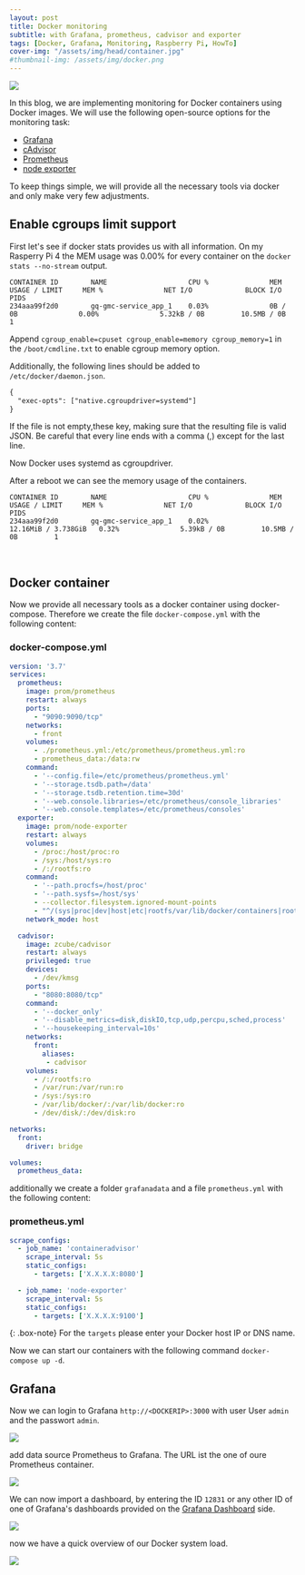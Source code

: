 ```yaml
---
layout: post
title: Docker monitoring
subtitle: with Grafana, prometheus, cadvisor and exporter
tags: [Docker, Grafana, Monitoring, Raspberry Pi, HowTo]
cover-img: "/assets/img/head/container.jpg"
#thumbnail-img: /assets/img/docker.png
---
```


<img src="../img/posts/2020-08-15/overview.jpg">

In this blog, we are implementing monitoring for Docker containers using Docker images.
We will use the following open-source options for the monitoring task:

- [Grafana][grafana]
- [cAdvisor][cadvisor]
- [Prometheus][prometheus]
- [node exporter][node_exporter]

To keep things simple, we will provide all the necessary tools via docker and only make very few adjustments.

## Enable cgroups limit support

First let's see if docker stats provides us with all information.
On my Rasperry Pi 4 the MEM usage was 0.00% for every container on the `docker stats --no-stream` output.

```console
CONTAINER ID        NAME                    CPU %               MEM USAGE / LIMIT     MEM %               NET I/O             BLOCK I/O           PIDS
234aaa99f2d0        gq-gmc-service_app_1    0.03%               0B / 0B               0.00%               5.32kB / 0B         10.5MB / 0B         1
```

Append `cgroup_enable=cpuset cgroup_enable=memory cgroup_memory=1` in the `/boot/cmdline.txt` to enable cgroup memory option.

Additionally, the following lines should be added to `/etc/docker/daemon.json`.

```xml
{
  "exec-opts": ["native.cgroupdriver=systemd"]
}
```

If the file is not empty,these key, making sure that the resulting file is valid JSON. Be careful that every line ends with a comma (,) except for the last line.

Now Docker uses systemd as cgroupdriver.

After a reboot we can see the memory usage of the containers.

```console
CONTAINER ID        NAME                    CPU %               MEM USAGE / LIMIT     MEM %               NET I/O             BLOCK I/O           PIDS
234aaa99f2d0        gq-gmc-service_app_1    0.02%               12.16MiB / 3.738GiB   0.32%               5.39kB / 0B         10.5MB / 0B         1
```

<br/>

## Docker container

Now we provide all necessary tools as a docker container using docker-compose.
Therefore we create the file `docker-compose.yml` with the following content:

### docker-compose.yml

```yml
version: '3.7'
services:
  prometheus:
    image: prom/prometheus
    restart: always
    ports:
      - "9090:9090/tcp"
    networks:
      - front
    volumes:
      - ./prometheus.yml:/etc/prometheus/prometheus.yml:ro
      - prometheus_data:/data:rw
    command:
      - '--config.file=/etc/prometheus/prometheus.yml'
      - '--storage.tsdb.path=/data'
      - '--storage.tsdb.retention.time=30d'
      - '--web.console.libraries=/etc/prometheus/console_libraries'
      - '--web.console.templates=/etc/prometheus/consoles'
  exporter:
    image: prom/node-exporter
    restart: always
    volumes:
      - /proc:/host/proc:ro
      - /sys:/host/sys:ro
      - /:/rootfs:ro
    command:
      - '--path.procfs=/host/proc'
      - '--path.sysfs=/host/sys'
      - --collector.filesystem.ignored-mount-points
      - "^/(sys|proc|dev|host|etc|rootfs/var/lib/docker/containers|rootfs/var/lib/docker/overlay2|rootfs/run/docker/netns|rootfs/var/lib/docker/aufs)($$|/)"
    network_mode: host

  cadvisor:
    image: zcube/cadvisor
    restart: always
    privileged: true
    devices:
      - /dev/kmsg
    ports:
      - "8080:8080/tcp"
    command:
      - '--docker_only'
      - '--disable_metrics=disk,diskIO,tcp,udp,percpu,sched,process'
      - '--housekeeping_interval=10s'
    networks:
      front:
        aliases:
         - cadvisor
    volumes:
      - /:/rootfs:ro
      - /var/run:/var/run:ro
      - /sys:/sys:ro
      - /var/lib/docker/:/var/lib/docker:ro
      - /dev/disk/:/dev/disk:ro

networks:
  front:
    driver: bridge

volumes:
  prometheus_data:
```

additionally we create a folder `grafanadata` and a file `prometheus.yml` with the following content:

### prometheus.yml

```yml
scrape_configs:
  - job_name: 'containeradvisor'
    scrape_interval: 5s
    static_configs:
      - targets: ['X.X.X.X:8080']

  - job_name: 'node-exporter'
    scrape_interval: 5s
    static_configs:
      - targets: ['X.X.X.X:9100']
```

{: .box-note}
For the `targets` please enter your Docker host IP or DNS name.

Now we can start our containers with the following command `docker-compose up -d`.

## Grafana

Now we can login to Grafana `http://<DOCKERIP>:3000` with user User `admin` and the passwort `admin`.

<img src="../img/posts/2020-08-15/grafana.jpg">

add data source Prometheus to Grafana. The URL ist the one of oure Prometheus container.

<img src="../img/posts/2020-08-15/grafana_prometheus.jpg">

We can now import a dashboard, by entering the ID `12831` or any other ID of one of Grafana's dashboards provided on the [Grafana Dashboard][grafana_dashboards] side.

<img src="../img/posts/2020-08-15/grafana_prometheus.jpg">

now we have a quick overview of our Docker system load. 

<img src="../img/posts/2020-08-15/monitoring.jpg">

[node_exporter]: https://github.com/prometheus/node_exporter
[grafana]: https://grafana.com
[grafana_dashboards]: https://grafana.com/grafana/dashboards
[cadvisor]: https://github.com/google/cadvisor
[prometheus]: https://prometheus.io/
